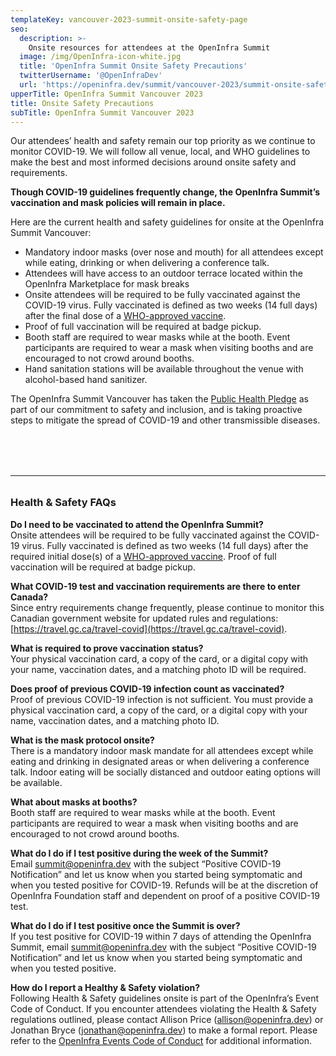 ```yaml
---
templateKey: vancouver-2023-summit-onsite-safety-page
seo:
  description: >-
    Onsite resources for attendees at the OpenInfra Summit
  image: /img/OpenInfra-icon-white.jpg
  title: 'OpenInfra Summit Onsite Safety Precautions'
  twitterUsername: '@OpenInfraDev'
  url: 'https://openinfra.dev/summit/vancouver-2023/summit-onsite-safety/'
upperTitle: OpenInfra Summit Vancouver 2023
title: Onsite Safety Precautions
subTitle: OpenInfra Summit Vancouver 2023
---
```


Our attendees’ health and safety remain our top priority as we continue to monitor COVID-19. We will follow all venue, local, and WHO guidelines to make the best and most informed decisions around onsite safety and requirements.

**Though COVID-19 guidelines frequently change, the OpenInfra Summit’s vaccination and mask policies will remain in place.**

Here are the current health and safety guidelines for onsite at the OpenInfra Summit Vancouver:

- Mandatory indoor masks (over nose and mouth) for all attendees except while eating, drinking or when delivering a conference talk.
- Attendees will have access to an outdoor terrace located within the OpenInfra Marketplace for mask breaks
- Onsite attendees will be required to be fully vaccinated against the COVID-19 virus. Fully vaccinated is defined as two weeks (14 full days) after the final dose of a [WHO-approved vaccine](https://covid19.trackvaccines.org/agency/who/). 
- Proof of full vaccination will be required at badge pickup.
- Booth staff are required to wear masks while at the booth. Event participants are required to wear a mask when visiting booths and are encouraged to not crowd around booths. 
- Hand sanitation stations will be available throughout the venue with alcohol-based hand sanitizer.

The OpenInfra Summit Vancouver has taken the [Public Health Pledge](https://phpledge.com/) as part of our commitment to safety and inclusion, and is taking proactive steps to mitigate the spread of COVID-19 and other transmissible diseases.

<hr style="margin:5rem 0 2rem;">

### Health & Safety FAQs

**Do I need to be vaccinated to attend the OpenInfra Summit?**<br>
Onsite attendees will be required to be fully vaccinated against the COVID-19 virus. Fully vaccinated is defined as two weeks (14 full days) after the required initial dose(s) of a [WHO-approved vaccine](https://covid19.trackvaccines.org/agency/who/). Proof of full vaccination will be required at badge pickup.

**What COVID-19 test and vaccination requirements are there to enter Canada?**<br>
Since entry requirements change frequently, please continue to monitor this Canadian government website for updated rules and regulations: [https://travel.gc.ca/travel-covid](https://travel.gc.ca/travel-covid).

**What is required to prove vaccination status?**<br>
Your physical vaccination card, a copy of the card, or a digital copy with your name, vaccination dates, and a matching photo ID will be required.

**Does proof of previous COVID-19 infection count as vaccinated?**<br>
Proof of previous COVID-19 infection is not sufficient. You must provide a physical vaccination card, a copy of the card, or a digital copy with your name, vaccination dates, and a matching photo ID. 

**What is the mask protocol onsite?**<br>
There is a mandatory indoor mask mandate for all attendees except while eating and drinking in designated areas or when delivering a conference talk. Indoor eating will be socially distanced and outdoor eating options will be available.

**What about masks at booths?**<br>
Booth staff are required to wear masks while at the booth. Event participants are required to wear a mask when visiting booths and are encouraged to not crowd around booths.

**What do I do if I test positive during the week of the Summit?**<br>
Email [summit@openinfra.dev](mailto:summit@openinfra.dev) with the subject “Positive COVID-19 Notification” and let us know when you started being symptomatic and when you tested positive for COVID-19. Refunds will be at the discretion of OpenInfra Foundation staff and dependent on proof of a positive COVID-19 test.

**What do I do if I test positive once the Summit is over?**<br>
If you test positive for COVID-19 within 7 days of attending the OpenInfra Summit, email [summit@openinfra.dev](mailto:summit@openinfra.dev) with the subject “Positive COVID-19 Notification” and let us know when you started being symptomatic and when you tested positive. 

**How do I report a Healthy & Safety violation?**<br>
Following Health & Safety guidelines onsite is part of the OpenInfra’s Event Code of Conduct. If you encounter attendees violating the Health & Safety regulations outlined, please contact Allison Price (allison@openinfra.dev) or Jonathan Bryce (jonathan@openinfra.dev) to make a formal report. Please refer to the [OpenInfra Events Code of Conduct](/legal/code-of-conduct/events) for additional information.
